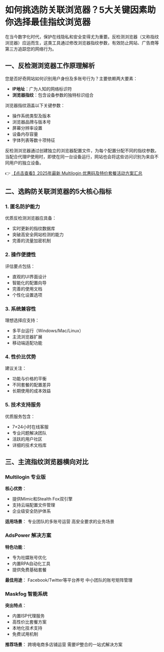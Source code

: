 # 如何挑选防关联浏览器？5大关键因素助你选择最佳指纹浏览器

在当今数字化时代，保护在线隐私和安全变得尤为重要。反检测浏览器（又称指纹浏览器）应运而生，这类工具通过修改浏览器指纹参数，有效防止网站、广告商等第三方追踪您的网络行为。

## 一、反检测浏览器工作原理解析

您是否好奇网站如何识别用户身份及多账号行为？主要依赖两大要素：

- **IP地址**：广为人知的网络标识符
- **浏览器指纹**：包含设备参数的独特标识组合

浏览器指纹涵盖以下关键参数：
- 操作系统类型及版本
- 浏览器品牌与版本号
- 屏幕分辨率设置
- 设备内存容量
- 字体列表等数十项特征

反检测浏览器通过创建独立的浏览器配置文件，为每个配置分配不同的指纹参数。当配合代理IP使用时，即使在同一台设备运行，网站也会将这些访问识别为来自不同用户的独立设备。

👉 [【点击查看】2025年最新 Multilogin 优惠码及特价套餐活动方案汇总](https://bit.ly/multIlogin)

## 二、选购防关联浏览器的5大核心指标

### 1. 匿名防护能力
优质反检测浏览器应具备：
- 实时更新的指纹数据库
- 突破高安全网站检测的能力
- 完善的流量加密机制

### 2. 操作便捷性
评估要点包括：
- 直观的UI界面设计
- 智能化的配置向导
- 完善的使用文档
- 个性化设置选项

### 3. 系统兼容性
理想选择应支持：
- 多平台运行（Windows/Mac/Linux）
- 主流浏览器扩展
- 移动端适配功能

### 4. 性价比优势
建议关注：
- 功能与价格的平衡
- 不同套餐的配置差异
- 长期使用的成本效益

### 5. 技术支持服务
优质服务包含：
- 7×24小时在线客服
- 专业问题解决团队
- 活跃的用户社区
- 详细的技术文档库

## 三、主流指纹浏览器横向对比

### Multilogin 专业版
**核心优势**：
- 提供Mimic和Stealth Fox双引擎
- 支持云端配置文件管理
- 企业级安全防护体系

**适用场景**：
专业团队的多账号运营
高安全要求的业务场景

### AdsPower 解决方案
**特色功能**：
- 专为社媒账号优化
- 内置RPA自动化工具
- 提供免费基础套餐

**最佳用途**：
Facebook/Twitter等平台养号
中小团队的账号矩阵管理

### Maskfog 智能系统
**突出特点**：
- 内置ISP代理服务
- 高性价比套餐方案
- 本地化技术支持
- 免费试用机制

**推荐场景**：
跨境电商多店铺运营
需要IP整合的一站式解决方案